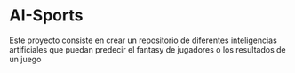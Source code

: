 # AI-Sports

Este proyecto consiste en crear un repositorio de diferentes inteligencias artificiales que puedan predecir el fantasy de jugadores o los resultados de un juego
